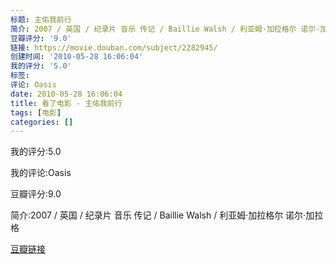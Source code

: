 ```yaml
---
标题: 主佑我前行
简介: 2007 / 英国 / 纪录片 音乐 传记 / Baillie Walsh / 利亚姆·加拉格尔 诺尔·加拉格
豆瓣评分: '9.0'
链接: https://movie.douban.com/subject/2282945/
创建时间: '2010-05-28 16:06:04'
我的评分: '5.0'
标签:
评论: Oasis
date: 2010-05-28 16:06:04
title: 看了电影 - 主佑我前行
tags: [电影]
categories: []
---
```


我的评分:5.0

我的评论:Oasis

豆瓣评分:9.0

简介:2007 / 英国 / 纪录片 音乐 传记 / Baillie Walsh / 利亚姆·加拉格尔 诺尔·加拉格

[豆瓣链接](https://movie.douban.com/subject/2282945/)

